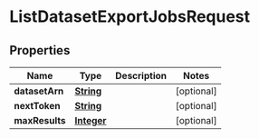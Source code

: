

# ListDatasetExportJobsRequest


## Properties

| Name | Type | Description | Notes |
|------------ | ------------- | ------------- | -------------|
|**datasetArn** | [**String**](String.md) |  |  [optional] |
|**nextToken** | [**String**](String.md) |  |  [optional] |
|**maxResults** | [**Integer**](Integer.md) |  |  [optional] |



